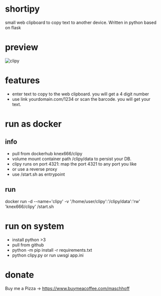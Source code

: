 # shortipy
small web clipboard to copy text to another device.
Written in python based on flask

# preview

![clipy](https://i.ibb.co/1fQWgBv/Screenshot-2024-021235252-05-222010.png)

# features

* enter text to copy to the web clipboard. you will get a 4 digit number
* use link yourdomain.com/1234 or scan the barcode. you will get your text.

# run as docker

## info

* pull from dockerhub knex666/clipy 
* volume mount container path /clipy/data to persist your DB.
* clipy runs on port 4321: map the port 4321 to any port you like
* or use a reverse proxy
* use /start.sh as entrypoint


## run

   docker run -d --name='clipy' -v '/home/user/clipy':'/clipy/data':'rw' 'knex666/clipy' /start.sh

# run on system

* install python >3
* pull from github
* python -m pip install -r requirements.txt
* python clipy.py or run uwsgi app.ini

# donate
Buy me a Pizza -> https://www.buymeacoffee.com/maschhoff
